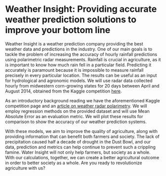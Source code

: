 # Weather Insight: Providing accurate weather prediction solutions to improve your bottom line

Weather Insight is a weather prediction company providing the best weather data and predictions in the industry. One of our main goals is to tackle the problem of increasing the accuracy of hourly rainfall predictions using polarimetric radar measurements. Rainfall is crucial in agriculture, as it is important to know how much rain fell in a particular field. Predicting it accurately is paramount because it is impossible to measure rainfall precisely in every particular location. The results can be useful as an input for hydrological and agronomic models. We will use radar data collected hourly from midwestern corn-growing states for 20 days between April and August 2014, obtained from the Kaggle competition [here](https://www.kaggle.com/competitions/how-much-did-it-rain-ii/.).

As an introductory background reading we have the aforementioned Kaggle competition page and an [article on weather radar polarimetry](https://physicstoday.scitation.org/do/10.1063/PT.5.4011/full/). We will employ regression methods on the provided dataset and will use Mean Absolute Error as an evaluation metric. We will plot these results for comparison to show the accuracy of our weather prediction systems. 

With these models, we aim to improve the quality of agriculture, along with providing information that can benefit both farmers and society. The lack of precipitation caused half a decade of drought in the Dust Bowl, and our data, prediction and metrics can help continue to prevent such a crippling famine. Water Insight will not only help farmers, but society as a whole. With our calculations, together, we can create a better agricultural outcome in order to better society as a whole. Are you ready to revolutionize agriculture with us? 
